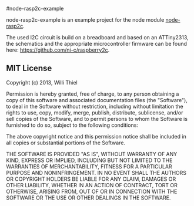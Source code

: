 #node-rasp2c-example

node-rasp2c-example is an example project for the node module [node-rasp2c](https://github.com/ni-c/node-rasp2c).

The used I2C circuit is build on a breadboard and based on an ATTiny2313, the schematics and the appropriate microcontroller firmware can be found here: https://github.com/ni-c/raspberry2c.

## MIT License

Copyright (c) 2013, Willi Thiel

Permission is hereby granted, free of charge, to any person obtaining a copy
of this software and associated documentation files (the "Software"), to deal
in the Software without restriction, including without limitation the rights
to use, copy, modify, merge, publish, distribute, sublicense, and/or sell
copies of the Software, and to permit persons to whom the Software is
furnished to do so, subject to the following conditions:

The above copyright notice and this permission notice shall be included in
all copies or substantial portions of the Software.

THE SOFTWARE IS PROVIDED "AS IS", WITHOUT WARRANTY OF ANY KIND, EXPRESS OR
IMPLIED, INCLUDING BUT NOT LIMITED TO THE WARRANTIES OF MERCHANTABILITY,
FITNESS FOR A PARTICULAR PURPOSE AND NONINFRINGEMENT. IN NO EVENT SHALL THE
AUTHORS OR COPYRIGHT HOLDERS BE LIABLE FOR ANY CLAIM, DAMAGES OR OTHER
LIABILITY, WHETHER IN AN ACTION OF CONTRACT, TORT OR OTHERWISE, ARISING FROM,
OUT OF OR IN CONNECTION WITH THE SOFTWARE OR THE USE OR OTHER DEALINGS IN
THE SOFTWARE. 
